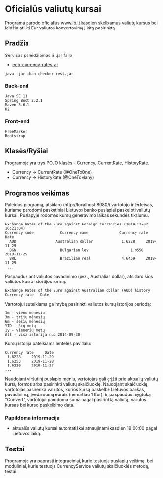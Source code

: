 # Oficialūs valiutų kursai 

Programa parodo oficialius www.lb.lt kasdien skelbiamus valiutų kursus bei leidžia atlikti Eur valiutos konvertavimą į kitą pasirinktą

## Pradžia

Servisas paleidžiamas iš .jar failo
* [ecb-currency-rates.jar](https://we.tl/t-558XW4pndS) 
```
java -jar iban-checker-rest.jar
```

### Back-end
```
Java SE 11 
Spring Boot 2.2.1
Maven 3.6.1
H2
```
### Front-end
```
FreeMarker
Bootstrap
```
## Klasės/Ryšiai
Programoje yra trys POJO klasės - Currency, CurrentRate, HistoryRate.
* Currency -> CurrentRate (@OneToOne)
* Currency -> HistoryRate (@OneToMany)

## Programos veikimas

Paleidus programą, atsidaro (http://localhost:8080/) vartotojo interfeisas, kuriame parodomi paskutiniai Lietuvos banko puslapiai paskelbti valiutų kursai. Puslapyje rodomas kursų generavimo laikas sekundės tikslumu.
```
Exchange Rates of the Euro against Foreign Currencies (2019-12-02 16:21:04)
Currency code 	         Currency name 	            Currency rate 	  Date
  AUD 	               Australian dollar 	         1.6228 	2019-11-29
  BGN 	                 Bulgarian lev 	                 1.9558 	2019-11-29
  BRL 	                 Brazilian real 	         4.6459 	2019-11-29
 ...
```
Paspaudus ant valiutos pavadinimo (pvz., Australian dollar), atsidaro šios valiutos kurso istortijos formą: 
```
Exchange Rates of the Euro against Australian dollar (AUD) history
Currency rate 	Date
```
Vartotojui suteikiama galimybę pasirinkti valiutos kursų istorijos periodą:
```
1m - vieno mėnesio
3m - trijų mėnesių
6m - šešių mėnesių
YTD - šių metų
1y - vienerių metų
All - visa istorija nuo 2014-09-30
```
Kursų istorija pateikiama lentelės pavidalu:
```
Currency rate 	  Date
 1.6228 	2019-11-29
 1.6253 	2019-11-28
 1.6220 	2019-11-27
...
```
Naudojant viršutinį puslapio meniu, vartotojas gali grįžti prie aktualių valiutų kursų formos arba pasirinkti valiutų skaičiuoklę. 
Naudojant skaičiuoklę, vartotojas pasirenka valiutos, kurios kursą paskelbė Lietuvos bankas, pavadinimą, įveda sumą eurais (nemažiau 1 Eur), ir, paspaudus mygtuką "Convert", vartotojui parodoma suma pagal pasirinktą valiutą, valiutos kursas bei kurso paskelbimo data.


### Papildoma informacija

* aktualūs valiutų kursai automatiškai atnaujinami kasdien 19:00:00 pagal Lietuvos laiką.

## Testai

Programoje yra paprasti integraciniai, kurie testuoja puslapių veikimą, bei moduliniai, kurie testuoja CurrencyService valiutų skaičiuoklės metodą, testai


